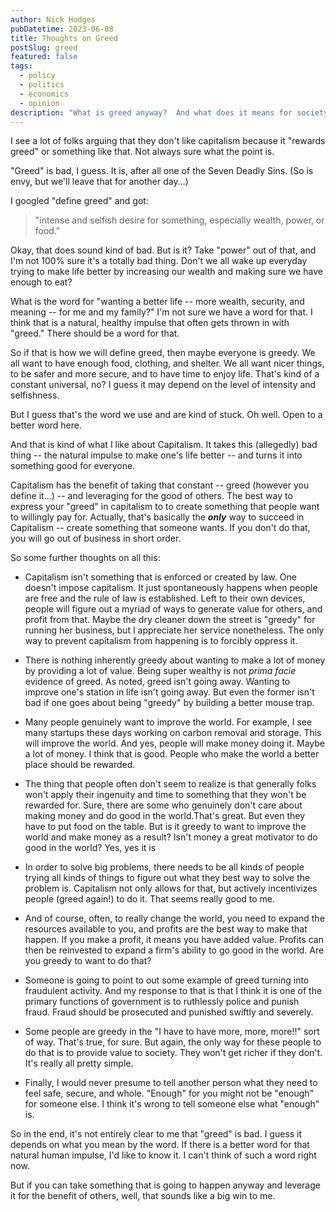 ```yaml
---
author: Nick Hodges
pubDatetime: 2023-06-08
title: Thoughts on Greed
postSlug: greed
featured: false
tags:
  - policy
  - politics
  - economics
  - opinion
description: "What is greed anyway?  And what does it means for society?"
---
```


I see a lot of folks arguing that they don't like capitalism because it "rewards greed" or something like that. Not always sure what the point is.

"Greed" is bad, I guess. It is, after all one of the Seven Deadly Sins. (So is envy, but we'll leave that for another day...)

I googled "define greed" and got:

> "intense and selfish desire for something, especially wealth, power, or food."

Okay, that does sound kind of bad. But is it? Take "power" out of that, and I'm not 100% sure it's a totally bad thing. Don't we all wake up everyday trying to make life better by increasing our wealth and making sure we have enough to eat?

What is the word for "wanting a better life -- more wealth, security, and meaning -- for me and my family?" I'm not sure we have a word for that. I think that is a natural, healthy impulse that often gets thrown in with "greed." There should be a word for that.

So if that is how we will define greed, then maybe everyone is greedy. We all want to have enough food, clothing, and shelter. We all want nicer things, to be safer and more secure, and to have time to enjoy life. That's kind of a constant universal, no? I guess it may depend on the level of intensity and selfishness.

But I guess that's the word we use and are kind of stuck. Oh well. Open to a better word here.

And that is kind of what I like about Capitalism. It takes this (allegedly) bad thing -- the natural impulse to make one's life better -- and turns it into something good for everyone.

Capitalism has the benefit of taking that constant -- greed (however you define it...) -- and leveraging for the good of others. The best way to express your "greed" in capitalism to to create something that people want to willingly pay for. Actually, that's basically the _**only**_ way to succeed in Capitalism -- create something that someone wants. If you don't do that, you will go out of business in short order.

So some further thoughts on all this:

- Capitalism isn't something that is enforced or created by law. One doesn't impose capitalism. It just spontaneously happens when people are free and the rule of law is established. Left to their own devices, people will figure out a myriad of ways to generate value for others, and profit from that. Maybe the dry cleaner down the street is "greedy" for running her business, but I appreciate her service nonetheless. The only way to prevent capitalism from happening is to forcibly oppress it.

- There is nothing inherently greedy about wanting to make a lot of money by providing a lot of value. Being super wealthy is not _prima facie_ evidence of greed.
  As noted, greed isn't going away. Wanting to improve one's station in life isn't going away. But even the former isn't bad if one goes about being "greedy" by building a better mouse trap.

- Many people genuinely want to improve the world. For example, I see many startups these days working on carbon removal and storage. This will improve the world. And yes, people will make money doing it. Maybe a lot of money. I think that is good. People who make the world a better place should be rewarded.

- The thing that people often don't seem to realize is that generally folks won't apply their ingenuity and time to something that they won't be rewarded for. Sure, there are some who genuinely don't care about making money and do good in the world.That's great. But even they have to put food on the table. But is it greedy to want to improve the world and make money as a result? Isn't money a great motivator to do good in the world? Yes, yes it is

- In order to solve big problems, there needs to be all kinds of people trying all kinds of things to figure out what they best way to solve the problem is. Capitalism not only allows for that, but actively incentivizes people (greed again!) to do it. That seems really good to me.

- And of course, often, to really change the world, you need to expand the resources available to you, and profits are the best way to make that happen. If you make a profit, it means you have added value. Profits can then be reinvested to expand a firm's ability to go good in the world. Are you greedy to want to do that?

- Someone is going to point to out some example of greed turning into fraudulent activity. And my response to that is that I think it is one of the primary functions of government is to ruthlessly police and punish fraud. Fraud should be prosecuted and punished swiftly and severely.

- Some people are greedy in the "I have to have more, more, more!!" sort of way. That's true, for sure. But again, the only way for these people to do that is to provide value to society. They won't get richer if they don't. It's really all pretty simple.

- Finally, I would never presume to tell another person what they need to feel safe, secure, and whole. "Enough" for you might not be "enough" for someone else. I think it's wrong to tell someone else what "enough" is.

So in the end, it's not entirely clear to me that "greed" is bad. I guess it depends on what you mean by the word. If there is a better word for that natural human impulse, I'd like to know it. I can't think of such a word right now.

But if you can take something that is going to happen anyway and leverage it for the benefit of others, well, that sounds like a big win to me.
